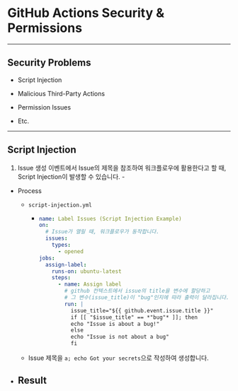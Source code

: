 # GitHub Actions Security & Permissions

---

## Security Problems

- Script Injection

- Malicious Third-Party Actions

- Permission Issues

- Etc.

---

## Script Injection

1. Issue 생성 이벤트에서 Issue의 제목을 참조하여 워크플로우에 활용한다고 할 때, Script Injection이 발생할 수 있습니다. - 

- Process
  - `script-injection.yml`
    - ```yml
      name: Label Issues (Script Injection Example)
      on:
        # Issue가 열릴 때, 워크플로우가 동작합니다.
        issues:
          types:
            - opened
      jobs:
        assign-label:
          runs-on: ubuntu-latest
          steps:
            - name: Assign label
              # github 컨텍스트에서 issue의 title을 변수에 할당하고
              # 그 변수(issue_title)이 "bug"인지에 따라 출력이 달라집니다.
              run: |
                issue_title="${{ github.event.issue.title }}"
                if [[ "$issue_title" == *"bug"* ]]; then
                echo "Issue is about a bug!"
                else
                echo "Issue is not about a bug"
                fi
  - Issue 제목을 `a; echo Got your secrets`으로 작성하여 생성합니다.

- Result
  - 
